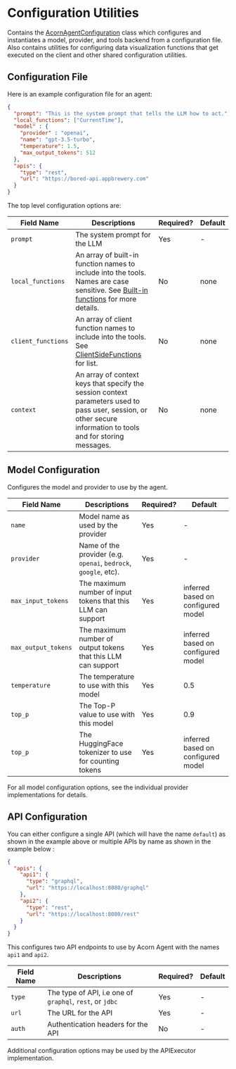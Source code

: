 # Configuration Utilities

Contains the [AcornAgentConfiguration](src/main/java/com/datasqrl/ai/config/AcornAgentConfiguration.java) class which configures and instantiates a model, provider, and tools backend from a configuration file.
Also contains utilities for configuring data visualization functions that get executed on the client and other shared configuration utilities.

## Configuration File

Here is an example configuration file for an agent:

```json
{
  "prompt": "This is the system prompt that tells the LLM how to act.",
  "local_functions": ["CurrentTime"],
  "model" : {
    "provider" : "openai",
    "name": "gpt-3.5-turbo",
    "temperature": 1.5,
    "max_output_tokens": 512
  },
  "apis": {
    "type": "rest",
    "url": "https://bored-api.appbrewery.com"
  }
}
```

The top level configuration options are:

| Field Name         | Descriptions                                                                                                                                                    | Required? | Default |
|--------------------|-----------------------------------------------------------------------------------------------------------------------------------------------------------------|-----------|---------|
| `prompt`           | The system prompt for the LLM                                                                                                                                   | Yes       | -       |
| `local_functions`  | An array of built-in function names to include into the tools. Names are case sensitive. See [Built-in functions](../acorn-udf/src/main/java/com/datasqrl/ai/function/builtin) for more details.             | No        | none    |
| `client_functions` | An array of client function names to include into the tools. See [ClientSideFunctions](src/main/java/com/datasqrl/ai/config/ClientSideFunctions.java) for list. | No        | none     |
| `context`          | An array of context keys that specify the session context parameters used to pass user, session, or other secure information to tools and for storing messages. | No        | none    |

## Model Configuration

Configures the model and provider to use by the agent.

| Field Name          | Descriptions                                                    | Required? | Default                            |
|---------------------|-----------------------------------------------------------------|-----------|------------------------------------|
| `name`              | Model name as used by the provider                              | Yes       | -                                  |
| `provider`          | Name of the provider (e.g. `openai`, `bedrock`, `google`, etc). | Yes       | -                                  |
| `max_input_tokens`  | The maximum number of input tokens that this LLM can support    | Yes       | inferred based on configured model |
| `max_output_tokens` | The maximum number of output tokens that this LLM can support   | Yes       | inferred based on configured model |
| `temperature`       | The temperature to use with this model                          | Yes       | 0.5                                |
| `top_p`             | The Top-P value to use with this model                          | Yes       | 0.9                                |
| `top_p`             | The HuggingFace tokenizer to use for counting tokens            | Yes       | inferred based on configured model |


For all model configuration options, see the individual provider implementations for details.

## API Configuration

You can either configure a single API (which will have the name `default`) as shown in the example above or multiple APIs by name as shown in the example below :

```json
{
  "apis": {
    "api1": {
      "type": "graphql",
      "url": "https://localhost:8080/graphql"
    },
    "api2": {
      "type": "rest",
      "url": "https://localhost:8080/rest"
    }
  }
}
```
This configures two API endpoints to use by Acorn Agent with the names `api1` and `api2`.

| Field Name | Descriptions                                             | Required? | Default                            |
|------------|----------------------------------------------------------|-----------|------------------------------------|
| `type`     | The type of API, i.e one of `graphql`, `rest`, or `jdbc` | Yes       | -                                  |
| `url`      | The URL for the API                                      | Yes       | -                                  |
| `auth`     | Authentication headers for the API                       | No        | -                                  |
 
Additional configuration options may be used by the APIExecutor implementation.